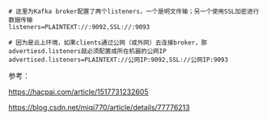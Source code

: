 ```
# 这里为Kafka broker配置了两个listeners，一个是明文传输；另一个使用SSL加密进行数据传输
listeners=PLAINTEXT://:9092,SSL://:9093   

# 因为是云上环境，如果clients通过公网（或外网）去连接broker，那advertiesd.listeners就必须配置成所在机器的公网IP
advertised.listeners=PLAINTEXT://公网IP:9092,SSL://公网IP:9093  

```



参考：

https://hacpai.com/article/1517731232605

https://blog.csdn.net/miqi770/article/details/77776213